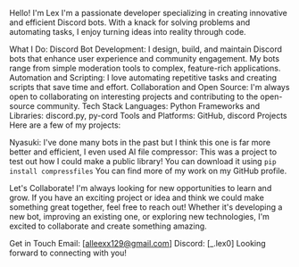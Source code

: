 Hello! I'm Lex
I'm a passionate developer specializing in creating innovative and efficient Discord bots. With a knack for solving problems and automating tasks, I enjoy turning ideas into reality through code.

What I Do:
Discord Bot Development: I design, build, and maintain Discord bots that enhance user experience and community engagement. My bots range from simple moderation tools to complex, feature-rich applications.
Automation and Scripting: I love automating repetitive tasks and creating scripts that save time and effort.
Collaboration and Open Source: I'm always open to collaborating on interesting projects and contributing to the open-source community.
Tech Stack
Languages: Python
Frameworks and Libraries: discord.py, py-cord
Tools and Platforms: GitHub, discord
Projects
Here are a few of my projects:

Nyasuki: I've done many bots in the past but I think this one is far more better and efficient, I even used AI
file compressor: This was a project to test out how I could make a public library! You can download it using ```pip install compressfiles```
You can find more of my work on my GitHub profile.

Let's Collaborate!
I'm always looking for new opportunities to learn and grow. If you have an exciting project or idea and think we could make something great together, feel free to reach out! Whether it's developing a new bot, improving an existing one, or exploring new technologies, I'm excited to collaborate and create something amazing.

Get in Touch
Email: [alleexx129@gmail.com]
Discord: [_.lex0]
Looking forward to connecting with you!
